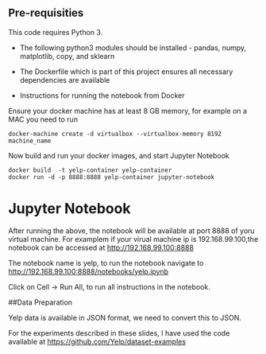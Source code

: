 ## Pre-requisities
This code requires Python 3. 

* The following python3 modules should be installed - pandas, numpy, matplotlib, copy, and sklearn

* The Dockerfile which is part of this project ensures all necessary dependencies are available

* Instructions for running the notebook from Docker

Ensure your docker machine has at least 8 GB memory, for example on a MAC you need to run
```
docker-machine create -d virtualbox --virtualbox-memory 8192 machine_name

```
Now build and run your docker images, and start Jupyter Notebook

```
docker build  -t yelp-container yelp-container
docker run -d -p 8888:8888 yelp-container jupyter-notebook
```

# Jupyter Notebook

After running the above, the notebook will be available at port 8888 of yoru virtual machine. For examplem if your virual machine ip is
192.168.99.100,the notebook can be accessed at http://192.168.99.100:8888

The notebook name is yelp, to run the notebook navigate to http://192.168.99.100:8888/notebooks/yelp.ipynb

Click on Cell -> Run All, to run all instructions in the notebook.

##Data Preparation

Yelp data is available in JSON format, we need to convert this to JSON. 

For the experiments described in these slides, I have used the code available at https://github.com/Yelp/dataset-examples